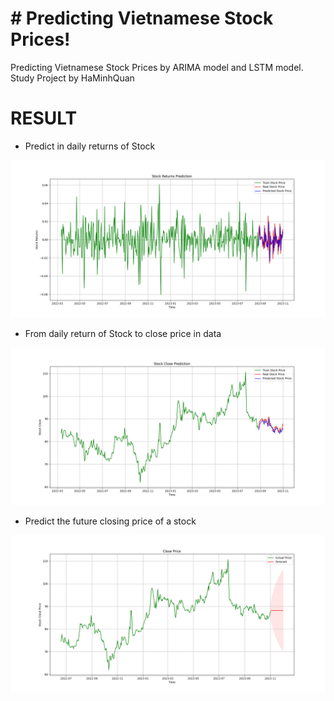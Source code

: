 # # Predicting Vietnamese Stock Prices!

Predicting Vietnamese Stock Prices by ARIMA model and LSTM model.
Study Project by HaMinhQuan

# RESULT

- Predict in daily returns of Stock
  
![Handlebars templates](static/img/arima_model_returns.png)

- From daily return of Stock to close price in data
  
![Handlebars templates](static/img/arima_model_close.png)

- Predict the future closing price of a stock

![Handlebars templates](static/img/arima_model_future.png)
